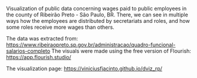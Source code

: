 Visualization of public data concerning wages paid to public employees in the county of Ribeirão Preto - São Paulo, BR. There, we can see in multiple ways how the employees are distributed by secretariats and roles, and how some roles receive more wages than others.

The data was extracted from: https://www.ribeiraopreto.sp.gov.br/administracao/quadro-funcional-salarios-completo
The visuals were made using the free version of Flourish: https://app.flourish.studio/

The visualization page: https://viniciusfjacinto.github.io/dviz_rp/
